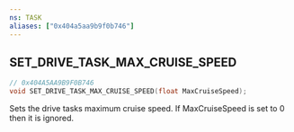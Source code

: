 ```yaml
---
ns: TASK
aliases: ["0x404a5aa9b9f0b746"]
---
```

## SET_DRIVE_TASK_MAX_CRUISE_SPEED

```c
// 0x404A5AA9B9F0B746
void SET_DRIVE_TASK_MAX_CRUISE_SPEED(float MaxCruiseSpeed);
```

Sets the drive tasks maximum cruise speed. If MaxCruiseSpeed is set to 0 then it is ignored.

